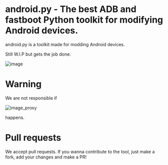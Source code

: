 # android.py - The best ADB and fastboot Python toolkit for modifying Android devices.

android.py is a toolkit made for modding Android devices.

Still W.I.P but gets the job done.

![image](https://github.com/user-attachments/assets/38697c10-d4c2-4f85-afc6-86751a15f9c6)

# Warning

We are not responsible if

![image_proxy](https://github.com/user-attachments/assets/9d3196fe-1d4e-469f-aa42-fb768660f531)

happens.

# Pull requests
We accept pull requests. If you wanna contribute to the tool, just make a fork, add your changes and make a PR!
